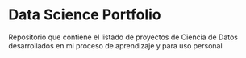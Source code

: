 # Data Science Portfolio
Repositorio que contiene el listado de proyectos de Ciencia de Datos desarrollados en mi proceso de aprendizaje y para uso personal
